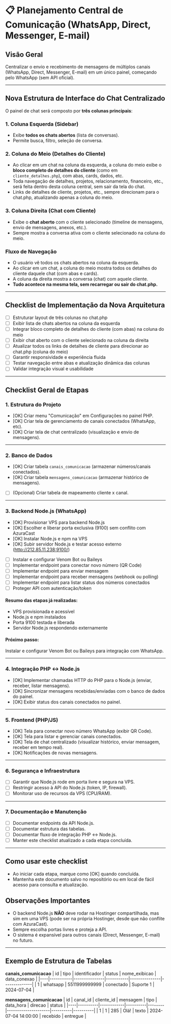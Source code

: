# 📋 Planejamento Central de Comunicação (WhatsApp, Direct, Messenger, E-mail)

## **Visão Geral**
Centralizar o envio e recebimento de mensagens de múltiplos canais (WhatsApp, Direct, Messenger, E-mail) em um único painel, começando pelo WhatsApp (sem API oficial).

---

## **Nova Estrutura de Interface do Chat Centralizado**

O painel de chat será composto por **três colunas principais**:

### 1. Coluna Esquerda (Sidebar)
- Exibe **todos os chats abertos** (lista de conversas).
- Permite busca, filtro, seleção de conversa.

### 2. Coluna do Meio (Detalhes do Cliente)
- Ao clicar em um chat na coluna da esquerda, a coluna do meio exibe o **bloco completo de detalhes do cliente** (como em `cliente_detalhes.php`), com abas, cards, dados, etc.
- Toda navegação de detalhes, projetos, relacionamento, financeiro, etc., será feita dentro desta coluna central, sem sair da tela do chat.
- Links de detalhes de cliente, projetos, etc., sempre direcionam para o chat.php, atualizando apenas a coluna do meio.

### 3. Coluna Direita (Chat com Cliente)
- Exibe o **chat aberto** com o cliente selecionado (timeline de mensagens, envio de mensagens, anexos, etc.).
- Sempre mostra a conversa ativa com o cliente selecionado na coluna do meio.

### **Fluxo de Navegação**
- O usuário vê todos os chats abertos na coluna da esquerda.
- Ao clicar em um chat, a coluna do meio mostra todos os detalhes do cliente daquele chat (com abas e cards).
- A coluna da direita mostra a conversa (chat) com aquele cliente.
- **Tudo acontece na mesma tela, sem recarregar ou sair do chat.php.**

---

## **Checklist de Implementação da Nova Arquitetura**

- [ ] Estruturar layout de três colunas no chat.php
- [ ] Exibir lista de chats abertos na coluna da esquerda
- [ ] Integrar bloco completo de detalhes do cliente (com abas) na coluna do meio
- [ ] Exibir chat aberto com o cliente selecionado na coluna da direita
- [ ] Atualizar todos os links de detalhes de cliente para direcionar ao chat.php (coluna do meio)
- [ ] Garantir responsividade e experiência fluida
- [ ] Testar navegação entre abas e atualização dinâmica das colunas
- [ ] Validar integração visual e usabilidade

---

## **Checklist Geral de Etapas**

### **1. Estrutura do Projeto**
- [OK] Criar menu "Comunicação" em Configurações no painel PHP.
- [OK] Criar tela de gerenciamento de canais conectados (WhatsApp, etc).
- [OK] Criar tela de chat centralizado (visualização e envio de mensagens).

---

### **2. Banco de Dados**
- [OK] Criar tabela `canais_comunicacao` (armazenar números/canais conectados).
- [OK] Criar tabela `mensagens_comunicacao` (armazenar histórico de mensagens).
- [ ] (Opcional) Criar tabela de mapeamento cliente x canal.

---

### **3. Backend Node.js (WhatsApp)**
- [OK] Provisionar VPS para backend Node.js
- [OK] Escolher e liberar porta exclusiva (9100) sem conflito com AzuraCast
- [OK] Instalar Node.js e npm na VPS
- [OK] Subir servidor Node.js e testar acesso externo (http://212.85.11.238:9100/)
- [ ] Instalar e configurar Venom Bot ou Baileys
- [ ] Implementar endpoint para conectar novo número (QR Code)
- [ ] Implementar endpoint para enviar mensagem
- [ ] Implementar endpoint para receber mensagens (webhook ou polling)
- [ ] Implementar endpoint para listar status dos números conectados
- [ ] Proteger API com autenticação/token

#### **Resumo das etapas já realizadas:**
- VPS provisionada e acessível
- Node.js e npm instalados
- Porta 9100 testada e liberada
- Servidor Node.js respondendo externamente

#### **Próximo passo:**
Instalar e configurar Venom Bot ou Baileys para integração com WhatsApp.

---

### **4. Integração PHP ↔ Node.js**
- [OK] Implementar chamadas HTTP do PHP para o Node.js (enviar, receber, listar mensagens).
- [OK] Sincronizar mensagens recebidas/enviadas com o banco de dados do painel.
- [OK] Exibir status dos canais conectados no painel.

---

### **5. Frontend (PHP/JS)**
- [OK] Tela para conectar novo número WhatsApp (exibir QR Code).
- [OK] Tela para listar e gerenciar canais conectados.
- [OK] Tela de chat centralizado (visualizar histórico, enviar mensagem, receber em tempo real).
- [OK] Notificações de novas mensagens.

---

### **6. Segurança e Infraestrutura**
- [ ] Garantir que Node.js rode em porta livre e segura na VPS.
- [ ] Restringir acesso à API do Node.js (token, IP, firewall).
- [ ] Monitorar uso de recursos da VPS (CPU/RAM).

---

### **7. Documentação e Manutenção**
- [ ] Documentar endpoints da API Node.js.
- [ ] Documentar estrutura das tabelas.
- [ ] Documentar fluxo de integração PHP ↔ Node.js.
- [ ] Manter este checklist atualizado a cada etapa concluída.

---

## **Como usar este checklist**
- Ao iniciar cada etapa, marque como [OK] quando concluída.
- Mantenha este documento salvo no repositório ou em local de fácil acesso para consulta e atualização.

## **Observações Importantes**
- O backend Node.js **NÃO** deve rodar na Hostinger compartilhada, mas sim em uma VPS (pode ser na própria Hostinger, desde que não conflite com AzuraCast).
- Sempre escolha portas livres e proteja a API.
- O sistema é expansível para outros canais (Direct, Messenger, E-mail) no futuro.

---

## **Exemplo de Estrutura de Tabelas**

**canais_comunicacao**
| id | tipo      | identificador | status    | nome_exibicao | data_conexao |
|----|-----------|---------------|-----------|---------------|--------------|
| 1  | whatsapp  | 5511999999999 | conectado | Suporte 1     | 2024-07-04   |

**mensagens_comunicacao**
| id | canal_id | cliente_id | mensagem | tipo   | data_hora           | direcao  | status   |
|----|----------|------------|----------|--------|---------------------|----------|----------|
| 1  | 1        | 285        | Olá!     | texto  | 2024-07-04 14:00:00 | recebido | entregue | 